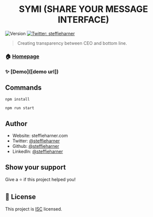 <h1 align="center">SYMI (SHARE YOUR MESSAGE INTERFACE)</h1>
<p>
  <img alt="Version" src="https://img.shields.io/badge/version-1.0.0-blue.svg?cacheSeconds=2592000" />
  <a href="https://twitter.com/steffieharner" target="_blank">
    <img alt="Twitter: steffieharner" src="https://img.shields.io/twitter/follow/steffieharner.svg?style=social" />
  </a>
</p>

> Creating transparency between CEO and bottom line.

### 🏠 [Homepage](https://github.com/project-symi/frontend-symi#readme)

### ✨ [Demo]([demo url])

## Commands

```sh
npm install
```

```sh
npm run start
```

## Author

* Website: steffieharner.com
* Twitter: [@steffieharner](https://twitter.com/steffieharner)
* Github: [@steffieharner](https://github.com/steffieharner)
* LinkedIn: [@steffieharner](https://linkedin.com/in/steffieharner)

## Show your support

Give a ⭐️ if this project helped you!

## 📝 License

This project is [ISC](https://github.com/project-symi/frontend-symi/blob/master/LICENSE) licensed.
